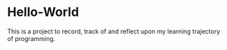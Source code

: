 # Hello-World
This is a project to record, track of and reflect upon my learning trajectory of programming. 
